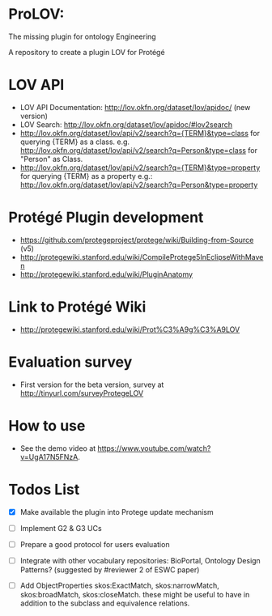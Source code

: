 ProLOV: 
======
The missing plugin for ontology Engineering

A repository to create a plugin LOV for Protégé

LOV API
======
  - LOV API Documentation: http://lov.okfn.org/dataset/lov/apidoc/ (new version) 
  - LOV Search: http://lov.okfn.org/dataset/lov/apidoc/#lov2search
  - http://lov.okfn.org/dataset/lov/api/v2/search?q={TERM}&type=class for querying {TERM} as a class.
e.g. http://lov.okfn.org/dataset/lov/api/v2/search?q=Person&type=class for "Person" as Class.
  - http://lov.okfn.org/dataset/lov/api/v2/search?q={TERM}&type=property for querying {TERM} as a property
e.g.: http://lov.okfn.org/dataset/lov/api/v2/search?q=Person&type=property

Protégé Plugin development 
===========================
  - https://github.com/protegeproject/protege/wiki/Building-from-Source (v5)
  - http://protegewiki.stanford.edu/wiki/CompileProtege5InEclipseWithMaven  
  - http://protegewiki.stanford.edu/wiki/PluginAnatomy

Link to Protégé Wiki
=================
  - http://protegewiki.stanford.edu/wiki/Prot%C3%A9g%C3%A9LOV
  
Evaluation survey
==================
   - First version for the beta version, survey  at http://tinyurl.com/surveyProtegeLOV 

How to use
============
  - See the demo video at https://www.youtube.com/watch?v=UgA17N5FNzA. 
  
  

Todos List
=================
  
  - [x] Make available the plugin into Protege update mechanism
  - [ ] Implement G2 & G3 UCs 
  - [ ] Prepare a good protocol for users evaluation
  - [ ] Integrate with other vocabulary repositories: BioPortal, Ontology Design Patterns? (suggested by #reviewer 2  of ESWC paper)
  - [ ] Add ObjectProperties skos:ExactMatch, skos:narrowMatch, skos:broadMatch, skos:closeMatch. these might be useful to have in addition to the subclass and equivalence relations.

